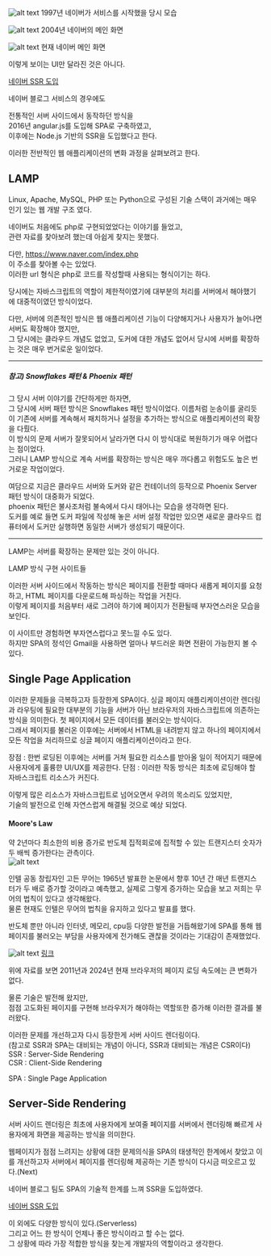 ![alt text](image.png)
1997년 네이버가 서비스를 시작했을 당시 모습

![alt text](image-1.png)
2004년 네이버의 메인 화면

![alt text](image-2.png)
현재 네이버 메인 화면

이렇게 보이는 UI만 달라진 것은 아니다.  

[네이버 SSR 도입](https://d2.naver.com/helloworld/7804182)

네이버 블로그 서비스의 경우에도  

전통적인 서버 사이드에서 동작하던 방식을   
2016년 angular.js를 도입해 SPA로 구축하였고,  
이후에는 Node.js 기반의 SSR을 도입했다고 한다.  

이러한 전반적인 웹 애플리케이션의 변화 과정을 살펴보려고 한다.  

## LAMP
Linux, Apache, MySQL, PHP 또는 Python으로 구성된 기술 스택이 과거에는 매우 인기 있는 웹 개발 구조 였다.  

네이버도 처음에도 php로 구현되었었다는 이야기를 들었고,  
관련 자료를 찾아보려 했는데 아쉽게 찾지는 못했다.  

다만, 
https://www.naver.com/index.php  
이 주소를 찾아볼 수는 있었다.  
이러한 url 형식은 php로 코드를 작성할때 사용되는 형식이기는 하다.  

당시에는 자바스크립트의 역할이 제한적이였기에 대부분의 처리를 서버에서 해야했기에 대중적이였던 방식이었다.  

다만, 서버에 의존적인 방식은 웹 애플리케이션 기능이 다양해지거나 사용자가 늘어나면 서버도 확장해야 했지만,   
그 당시에는 클라우드 개념도 없었고, 도커에 대한 개념도 없어서 당시에 서버를 확장하는 것은 매우 번거로운 일이었다.  

---

##### 참고) Snowflakes 패턴 & Phoenix 패턴

그 당시 서버 이야기를 간단하게만 하자면,  
그 당시에 서버 패턴 방식은 Snowflakes 패턴 방식이었다.
이름처럼 눈송이를 굴리듯이 기존에 서버를 계속해서 패치하거나 설정을 추가하는 방식으로 애플리케이션의 확장을 다뤘다.  
이 방식의 문제 서버가 잘못되어서 날라가면 다시 이 방식대로 복원하기가 매우 어렵다는 점이었다.  
그러니 LAMP 방식으로 계속 서버를 확장하는 방식은 매우 까다롭고 위험도도 높은 번거로운 작업이었다.  

여담으로 지금은 클라우드 서버와 도커와 같은 컨테이너의 등작으로 Phoenix Server 패턴 방식이 대중화가 되었다.  
phoenix 패턴은 불사조처럼 불속에서 다시 태어나는 모습을 생각하면 된다.  
도커를 예로 들면 도커 파일에 작성해 놓은 서버 설정 작업만 있으면 새로운 클라우드 컴퓨터에서 도커만 실행하면 동일한 서버가 생성되기 때문이다.  

--- 

LAMP는 서버를 확장하는 문제만 있는 것이 아니다.  

LAMP 방식 구현 사이트들  

이러한 서버 사이드에서 작동하는 방식은 페이지를 전환할 때마다 새롭게 페이지를 요청하고, HTML 페이지를 다운로드해 파싱하는 작업을 거친다.  
이렇게 페이지를 처음부터 새로 그려야 하기에 페이지가 전환될때 부자연스러운 모습을 보인다.  

이 사이트만 경험하면 부자연스럽다고 못느낄 수도 있다.  
하지만 SPA의 정석인 Gmail을 사용하면 얼마나 부드러운 화면 전환이 가능한지 볼 수 있다.  


## Single Page Application 

이러한 문제들을 극복하고자 등장한게 SPA이다.
싱글 페이지 애플리케이션이란 렌더링과 라우팅에 필요한 대부분의 기능을 서버가 아닌 브라우저의 자바스크립트에 의존하는 방식을 의미한다.
첫 페이지에서 모든 데이터를 불러오는 방식이다.  
그래서 페이지를 불러온 이후에는 서버에서 HTML을 내려받지 않고 하나의 페이지에서 모든 작업을 처리하므로 싱글 페이지 애플리케이션이라고 한다.  

장점 : 한번 로딩된 이후에는 서버를 거쳐 필요한 리소스를 받아올 일이 적어지기 때문에 사용자에게 훌륭햔 UI/UX를 제공한다.
단점 : 이러한 작동 방식은 최초에 로딩해야 할 자바스크립트 리소스가 커진다.

이렇게 많은 리소스가 자바스크립트로 넘어오면서 우려의 목소리도 있었지만,  
기술의 발전으로 인해 자연스럽게 해결될 것으로 예상 되었다.  


#### Moore's Law 
약 2년마다 최소한의 비용 증가로 반도체 집적회로에 집적할 수 있는 트랜지스터 숫자가 두 배씩 증가한다는 관측이다.  
![alt text](image-3.png)

인텔 공동 창립자인 고든 무어는 1965년 발표한 논문에서 향후 10년 간 매년 트랜지스터가 두 배로 증가할 것이라고 예측했고, 실제로 그렇게 증가하는 모습을 보고 저희는 무어의 법칙이 있다고 생각해왔다.  
물론 현재도 인텔은 무어의 법칙을 유지하고 있다고 발표를 했다.

반도체 뿐만 아니라 인터넷, 메모리, cpu등 다양한 발전을 거듭해왔기에 SPA를 통해 웹페이지를 불러오는 부담을 사용자에게 전가해도 괜찮을 것이라는 기대감이 존재했었다.  

![alt text](image-4.png)
[링크](https://httparchive.org/reports/loading-speed)

위에 자료를 보면 2011년과 2024년 현재 브라우저의 페이지 로딩 속도에는 큰 변화가 없다.  

물론 기술은 발전해 왔지만,  
점점 고도화된 페이지를 구현해 브라우저가 해야하는 역할또한 증가해 이러한 결과를 불러왔다.  

이러한 문제를 개선하고자 다시 등장한게 서버 사이드 렌더링이다.   
(참고로 SSR과 SPA는 대비되는 개념이 아니다, SSR과 대비되는 개념은 CSR이다) 
SSR : Server-Side Rendering  
CSR : Client-Side Rendering

SPA : Single Page Application

## Server-Side Rendering

서버 사이드 렌더링은 최초에 사용자에게 보여줄 페이지를 서버에서 렌더링해 빠르게 사용자에게 화면을 제공하는 방식을 의미한다.

웹페이지가 점점 느려지는 상황에 대한 문제의식을 SPA의 태생적인 한계에서 찾았고 이를 개선하고자 서버에서 페이지를 렌더링해 제공하는 기존 방식이 다시금 떠오르고 있다.(Next)    

네이버 블로그 팀도 SPA의 기술적 한계를 느껴 SSR을 도입하였다.  

[네이버 SSR 도입](https://d2.naver.com/helloworld/7804182)



이 외에도 다양한 방식이 있다.(Serverless)  
그리고 어느 한 방식이 언제나 좋은 방식이라고 할 수는 없다.  
그 상황에 따라 가장 적합한 방식을 찾는게 개발자의 역할이라고 생각한다.  
